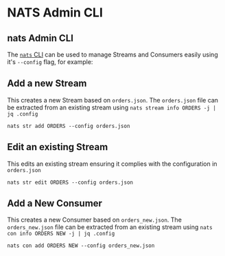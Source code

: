 # NATS Admin CLI

## nats Admin CLI

The [`nats` CLI](https://github.com/nats-io/natscli?tab=readme-ov-file#installation) can be used to manage Streams and Consumers easily using it's `--config` flag, for example:

## Add a new Stream

This creates a new Stream based on `orders.json`. The `orders.json` file can be extracted from an existing stream using `nats stream info ORDERS -j | jq .config`

```shell
nats str add ORDERS --config orders.json
```

## Edit an existing Stream

This edits an existing stream ensuring it complies with the configuration in `orders.json`

```shell
nats str edit ORDERS --config orders.json
```

## Add a New Consumer

This creates a new Consumer based on `orders_new.json`. The `orders_new.json` file can be extracted from an existing stream using `nats con info ORDERS NEW -j | jq .config`

```shell
nats con add ORDERS NEW --config orders_new.json
```

